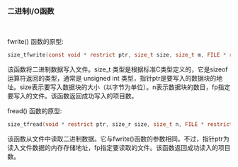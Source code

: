 
### 二进制I/O函数

<br/>

fwrite() 函数的原型:

```c
size_tfwrite(const void * restrict ptr, size_t size, size_t m, FILE * restrict fp);
```

该函数将二进制数据写入文件。size_t 类型是根据标准C类型定义的，它是sizeof运算符返回的类型，通常是 unsigned int 类型，指针ptr是要写入的数据块的地址。size表示要写入数据块的大小（以字节为单位）。n表示数据块的数目，fp指定要写入的文件。该函数返回成功写入的项目数。

fread() 函数的原型:

```c
size_tfread(void * restrict ptr, size_r size, size_t n, FILE * restrict fp);
```

该函数从文件中读取二进制数据。它与fwrite()函数的参数相同。不过，指针ptr为读入文件数据的内存存储地址，fp指定要读取的文件。该函数返回成功读入的项目数。

